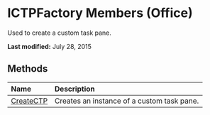 
# ICTPFactory Members (Office)
Used to create a custom task pane.

 **Last modified:** July 28, 2015


## Methods



|**Name**|**Description**|
|:-----|:-----|
| [CreateCTP](17be1aa2-5045-2c89-151b-6f00d1bae6c1.md)|Creates an instance of a custom task pane.|
